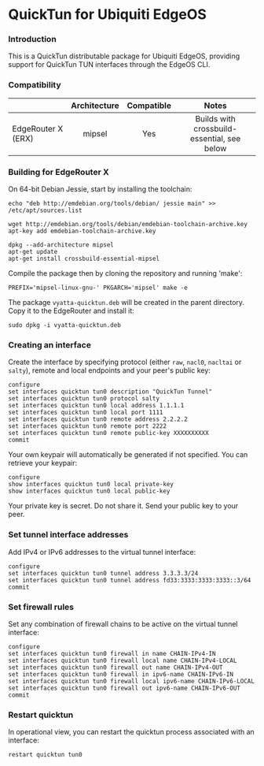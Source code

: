 # QuickTun for Ubiquiti EdgeOS

### Introduction

This is a QuickTun distributable package for Ubiquiti EdgeOS, providing support for QuickTun TUN interfaces through the EdgeOS CLI.

### Compatibility

|                       | Architecture | Compatible |                      Notes                     |
|-----------------------|:------------:|:----------:|:----------------------------------------------:|
|    EdgeRouter X (ERX) |    mipsel    |     Yes    | Builds with crossbuild-essential, see below    |

### Building for EdgeRouter X

On 64-bit Debian Jessie, start by installing the toolchain:
```
echo "deb http://emdebian.org/tools/debian/ jessie main" >> /etc/apt/sources.list

wget http://emdebian.org/tools/debian/emdebian-toolchain-archive.key
apt-key add emdebian-toolchain-archive.key

dpkg --add-architecture mipsel
apt-get update
apt-get install crossbuild-essential-mipsel
```
Compile the package then by cloning the repository and running 'make':
```
PREFIX='mipsel-linux-gnu-' PKGARCH='mipsel' make -e
```
The package `vyatta-quicktun.deb` will be created in the parent directory. Copy it to the EdgeRouter and install it:
```
sudo dpkg -i vyatta-quicktun.deb
```

### Creating an interface

Create the interface by specifying protocol (either `raw`, `nacl0`, `nacltai` or `salty`), remote and local endpoints and your peer's public key:
```
configure
set interfaces quicktun tun0 description "QuickTun Tunnel"
set interfaces quicktun tun0 protocol salty
set interfaces quicktun tun0 local address 1.1.1.1
set interfaces quicktun tun0 local port 1111
set interfaces quicktun tun0 remote address 2.2.2.2
set interfaces quicktun tun0 remote port 2222
set interfaces quicktun tun0 remote public-key XXXXXXXXXX
commit
```
Your own keypair will automatically be generated if not specified. You can retrieve your keypair:
```
configure
show interfaces quicktun tun0 local private-key
show interfaces quicktun tun0 local public-key
```
Your private key is secret. Do not share it. Send your public key to your peer.

### Set tunnel interface addresses

Add IPv4 or IPv6 addresses to the virtual tunnel interface:
```
configure
set interfaces quicktun tun0 tunnel address 3.3.3.3/24
set interfaces quicktun tun0 tunnel address fd33:3333:3333:3333::3/64
commit
```

### Set firewall rules

Set any combination of firewall chains to be active on the virtual tunnel interface:
```
configure
set interfaces quicktun tun0 firewall in name CHAIN-IPv4-IN
set interfaces quicktun tun0 firewall local name CHAIN-IPv4-LOCAL
set interfaces quicktun tun0 firewall out name CHAIN-IPv4-OUT
set interfaces quicktun tun0 firewall in ipv6-name CHAIN-IPv6-IN
set interfaces quicktun tun0 firewall local ipv6-name CHAIN-IPv6-LOCAL
set interfaces quicktun tun0 firewall out ipv6-name CHAIN-IPv6-OUT
commit
```

### Restart quicktun

In operational view, you can restart the quicktun process associated with an interface:
```
restart quicktun tun0
```
